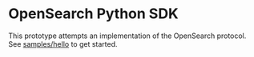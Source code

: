# OpenSearch Python SDK

This prototype attempts an implementation of the OpenSearch protocol. See [samples/hello](samples/hello/README.md) to get started.
